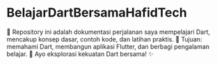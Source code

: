# BelajarDartBersamaHafidTech
📘 Repository ini adalah dokumentasi perjalanan saya mempelajari Dart, mencakup konsep dasar, contoh kode, dan latihan praktis. 🎯 Tujuan: memahami Dart, membangun aplikasi Flutter, dan berbagi pengalaman belajar. 🚀 Ayo eksplorasi kekuatan Dart bersama! ✨
